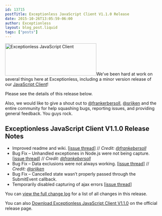 ```yaml
---
id: 13715
postTitle: Exceptionless JavaScript Client V1.1.0 Release
date: 2015-10-26T13:05:59-06:00
author: Exceptionless
layout: blog_post.liquid
tags: ["posts"]
---
```

<img loading="lazy" class="alignright size-medium wp-image-13683" src="http://exceptionless.com/assets/blog-header-image-post2b-300x106.png" alt="Exceptionless JavaScript Client" width="300" height="106" data-id="13683" srcset="https://exceptionless.com/assets/blog-header-image-post2b-300x106.png 300w, https://exceptionless.com/assets/blog-header-image-post2b.png 708w" sizes="(max-width: 300px) 100vw, 300px" />We&#8217;ve been hard at work on several things here at Exceptionless, including a minor version release of our [JavaScript Client](https://github.com/exceptionless/Exceptionless.JavaScript)!

Please see the details of this release below.

Also, we would like to give a shout out to [@frankerbersoll](https://github.com/frankebersoll), [@srijken](https://github.com/srijken) and the entire community for help squashing bugs, reporting issues, and providing general feedback. You guys rock.

## Exceptionless JavaScript Client V1.1.0 Release Notes

  * Improved readme and wiki. [[issue thread](https://github.com/exceptionless/Exceptionless.JavaScript/pull/31)] // _Credit: [@frankebersoll](https://github.com/frankebersoll)_
  * Bug Fix &#8211; Unhandled exceptiones in Node.js were not being capture. [[issue thread](https://github.com/exceptionless/Exceptionless.JavaScript/pull/30)] // _Credit: [@frankebersoll](https://github.com/frankebersoll)_
  * Bug Fix &#8211; Data exclusions were not always working. [[issue thread](https://github.com/exceptionless/Exceptionless.JavaScript/pull/28)] // _Credit: [@srijken](https://github.com/srijken)_
  * Bug Fix &#8211; Cancelled state wasn&#8217;t properly passed through the SubmitEvent callback.
  * Temporarily disabled capturing of ajax errors [[issue thread](https://github.com/exceptionless/Exceptionless.JavaScript/issues/26)]

You can [view the full change log](https://github.com/exceptionless/Exceptionless.JavaScript/compare/v1.0.1...v1.1.0) for a list of all changes in this release.

You can also [Download Exceptionless JavaScript Client V1.1.0](https://github.com/exceptionless/Exceptionless.JavaScript/releases/tag/v1.1.0) on the official release page.
